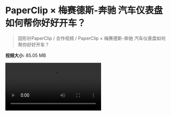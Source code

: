 # PaperClip × 梅赛德斯-奔驰 汽车仪表盘如何帮你好好开车？

> 回形针PaperClip / 合作视频 / PaperClip × 梅赛德斯-奔驰 汽车仪表盘如何帮你好好开车？

**视频大小**: 85.05 MB

<div class="video"><video src="https://file.hsyhx.top/video/PaperClip/合作视频/PaperClip × 梅赛德斯-奔驰 汽车仪表盘如何帮你好好开车？.mp4" controls preload>🤔 您的浏览器不支持 video 标签</video></div>